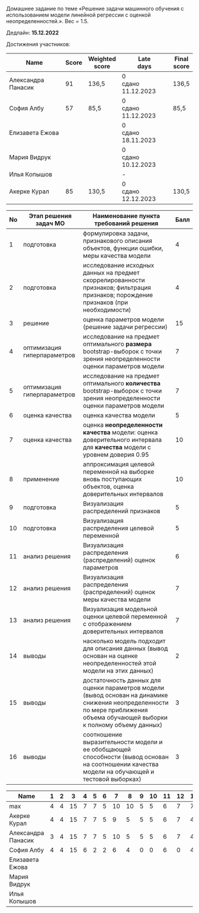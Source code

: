 Домашнее задание по теме «Решение задачи машинного обучения с использованием модели линейной регрессии с оценкой неопределенностей.». Вес = 1.5.

Дедлайн: **15.12.2022**


Достижения участников:

| Name | Score | Weighted<br>score | Late<br>days | Final<br>score |
| ---- | ----- | ----------------- | ------------ | -------------- |
| Александра Панасик | 91 | 136,5 | 0<br />сдано 11.12.2023 | 136,5 |
| София Албу | 57 | 85,5 | 0<br />сдано 11.12.2023 | 85,5 |
| Елизавета Ежова | | | 0<br />сдано 18.11.2023 | |
| Мария Видрук | | | 0<br />сдано 10.12.2023 | |
| Илья Копышов | | | - | |
| Акерке Курал | 85 | 130,5 | 0<br />сдано 12.12.2023 | 130,5 |








| No   | Этап решения задач МО       | Наименование пункта<br />требований решения                  | Балл |
| ---- | --------------------------- | ------------------------------------------------------------ | ---- |
| 1    | подготовка                  | формулировка задачи, признакового описания объектов, функции ошибки, меры качества модели | 4    |
| 2    | подготовка                  | исследование исходных данных на предмет скоррелированности признаков; фильтрация признаков; порождение признаков (при необходимости) | 4    |
| 3    | решение                     | оценка параметров модели (решение задачи регрессии)          | 15   |
| 4    | оптимизация гиперпараметров | исследование на предмет оптимального **размера** bootstrap-выборок с точки зрения неопределенности оценки параметров модели | 7    |
| 5    | оптимизация гиперпараметров | исследование на предмет оптимального **количества** bootstrap-выборок с точки зрения неопределенности оценки параметров модели | 7    |
| 6    | оценка качества             | оценка качества модели                                       | 5    |
| 7    | оценка качества             | оценка **неопределенности качества** модели: оценка доверительного интервала для **качества** модели с уровнем доверия 0.95 | 10   |
| 8    | применение                  | аппроксимация целевой переменной на выборке вновь поступающих объектов, оценка доверительных интервалов | 10   |
| 9    | подготовка                  | Визуализация распределений признаков                         | 5    |
| 10   | подготовка                  | Визуализация распределения целевой переменной                | 5    |
| 11   | анализ решения              | Визуализация распределения (распределений) оценок параметров | 6    |
| 12   | анализ решения              | Визуализация распределения (распределений) оценок меры качества модели | 7    |
| 13   | анализ решения              | Визуализация модельной оценки целевой переменной с отображением доверительных интервалов | 7    |
| 14   | выводы                      | насколько модель подходит для описания данных (вывод основан на оценке неопределенностей этой модели на этих данных) | 2    |
| 15   | выводы                      | достаточность данных для оценки параметров модели (вывод основан на динамике снижения неопределенности по мере приближения объема обучающей выборки к полному объему данных) | 3    |
| 16   | выводы                      | соотношение выразительности модели и ее обобщающей способности (вывод основан на соотношении качества модели на обучающей и тестовой выборках) | 3    |


| Name               | 1    | 2    | 3    | 4    | 5    | 6    | 7    | 8    | 9    | 10   | 11   | 12   | 13   | 14   | 15   | 16   | Sum  |
| ------------------ | ---- | ---- | ---- | ---- | ---- | ---- | ---- | ---- | ---- | ---- | ---- | ---- | ---- | ---- | ---- | ---- | ---- |
| max                | 4    | 4    | 15   | 7    | 7    | 5    | 10   | 10   | 5    | 5    | 6    | 7    | 7    | 2    | 3    | 3    | 100  |
| Акерке Курал       | 4    | 4    | 15   | 7    | 7    | 5    | 9    | 5    | 5    | 5    | 6    | 7    | 4    | 1    | 1    | 0    | 85   |
| Александра Панасик | 3    | 4    | 15   | 7    | 7    | 5    | 10   | 5    | 5    | 5    | 6    | 7    | 4    | 2    | 3    | 3    | 91   |
| София Албу         | 4    | 4    | 15   | 6    | 2    | 2    | 6    | 4    | 0    | 0    | 6    | 0    | 4    | 1    | 2    | 1    | 57   |
| Елизавета Ежова    |      |      |      |      |      |      |      |      |      |      |      |      |      |      |      |      |      |
| Мария Видрук       |      |      |      |      |      |      |      |      |      |      |      |      |      |      |      |      |      |
| Илья Копышов       |      |      |      |      |      |      |      |      |      |      |      |      |      |      |      |      |      |
